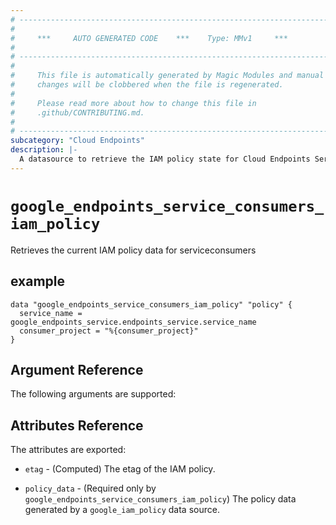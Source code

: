 ```yaml
---
# ----------------------------------------------------------------------------
#
#     ***     AUTO GENERATED CODE    ***    Type: MMv1     ***
#
# ----------------------------------------------------------------------------
#
#     This file is automatically generated by Magic Modules and manual
#     changes will be clobbered when the file is regenerated.
#
#     Please read more about how to change this file in
#     .github/CONTRIBUTING.md.
#
# ----------------------------------------------------------------------------
subcategory: "Cloud Endpoints"
description: |-
  A datasource to retrieve the IAM policy state for Cloud Endpoints ServiceConsumers
---
```



# `google_endpoints_service_consumers_iam_policy`
Retrieves the current IAM policy data for serviceconsumers


## example

```hcl
data "google_endpoints_service_consumers_iam_policy" "policy" {
  service_name = google_endpoints_service.endpoints_service.service_name
  consumer_project = "%{consumer_project}"
}
```

## Argument Reference

The following arguments are supported:


## Attributes Reference

The attributes are exported:

* `etag` - (Computed) The etag of the IAM policy.

* `policy_data` - (Required only by `google_endpoints_service_consumers_iam_policy`) The policy data generated by
  a `google_iam_policy` data source.

